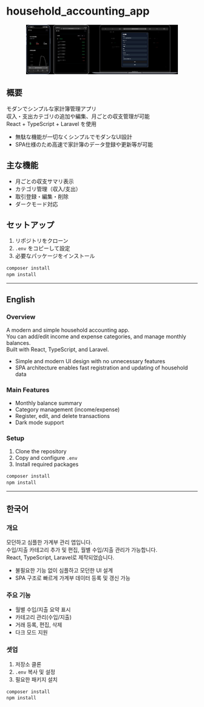 # household_accounting_app

<p align="center">
  <img src="storage/app/public/app_screenshots_horizontal.png" alt="プロジェクトイメージ" width="400"/>
</p>

## 概要

モダンでシンプルな家計簿管理アプリ<br>
収入・支出カテゴリの追加や編集、月ごとの収支管理が可能<br>
React + TypeScript + Laravel を使用

- 無駄な機能が一切なくシンプルでモダンなUI設計
- SPA仕様のため高速で家計簿のデータ登録や更新等が可能

## 主な機能

- 月ごとの収支サマリ表示
- カテゴリ管理（収入/支出）
- 取引登録・編集・削除
- ダークモード対応

## セットアップ

1. リポジトリをクローン
2. `.env` をコピーして設定
3. 必要なパッケージをインストール

```sh
composer install
npm install
```

---

## English

### Overview

A modern and simple household accounting app.<br>
You can add/edit income and expense categories, and manage monthly balances.<br>
Built with React, TypeScript, and Laravel.

- Simple and modern UI design with no unnecessary features
- SPA architecture enables fast registration and updating of household data

### Main Features

- Monthly balance summary
- Category management (income/expense)
- Register, edit, and delete transactions
- Dark mode support

### Setup

1. Clone the repository
2. Copy and configure `.env`
3. Install required packages

```sh
composer install
npm install
```

---

## 한국어

### 개요

모던하고 심플한 가계부 관리 앱입니다.<br>
수입/지출 카테고리 추가 및 편집, 월별 수입/지출 관리가 가능합니다.<br>
React, TypeScript, Laravel로 제작되었습니다.

- 불필요한 기능 없이 심플하고 모던한 UI 설계
- SPA 구조로 빠르게 가계부 데이터 등록 및 갱신 가능

### 주요 기능

- 월별 수입/지출 요약 표시
- 카테고리 관리(수입/지출)
- 거래 등록, 편집, 삭제
- 다크 모드 지원

### 셋업

1. 저장소 클론
2. `.env` 복사 및 설정
3. 필요한 패키지 설치

```sh
composer install
npm install
```
